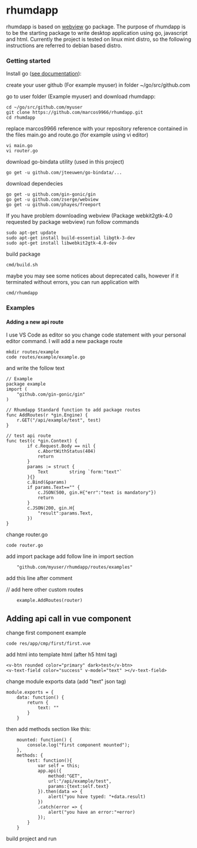# rhumdapp

rhumdapp is based on [webview](https://github.com/zserge/webview) go package.
The purpose of rhumdapp is to be the starting package to write desktop application using go, javascript and html.
Currently the project is tested on linux mint distro, so the following instructions are referred to debian based distro.

### Getting started

Install go ([see documentation](https://golang.org/doc/install)):

create your user github (For example myuser) in folder ~/go/src/github.com

go to user folder (Example myuser)
and download rhumdapp:
```
cd ~/go/src/github.com/myuser
git clone https://github.com/marcos9966/rhumdapp.git
cd rhumdapp
```

replace marcos9966 reference with your repository reference contained in the files
main.go and route.go (for example using vi editor)
```
vi main.go
vi router.go
```


download go-bindata utility (used in this project)
```
go get -u github.com/jteeuwen/go-bindata/...
```

download dependecies
```
go get -u github.com/gin-gonic/gin
go get -u github.com/zserge/webview
go get -u github.com/phayes/freeport
```

If you have problem downloading webview  (Package webkit2gtk-4.0 requested by package webview)
run follow commands
```
sudo apt-get update
sudo apt-get install build-essential libgtk-3-dev
sudo apt-get install libwebkit2gtk-4.0-dev
```

build package
```
cmd/build.sh
```

maybe you may see some notices about deprecated calls, however if it terminated without errors, you can run application with
```
cmd/rhumdapp
```

### Examples

#### Adding a new api route
I use VS Code as editor so you change code statement with your personal editor command.
I will add a new package route

```
mkdir routes/example
code routes/example/example.go
```

and write the follow text

```
// Example
package example
import (
    "github.com/gin-gonic/gin"
)

// Rhumdapp Standard function to add package routes
func AddRoutes(r *gin.Engine) {
    r.GET("/api/example/test", test)
}

// test api route
func test(c *gin.Context) {
        if c.Request.Body == nil {
            c.AbortWithStatus(404)
            return
        }
        params := struct {
            Text    	string `form:"text"`
        }{}
        c.Bind(&params)
        if params.Text=="" {
            c.JSON(500, gin.H{"err":"text is mandatory"})
            return
        }
        c.JSON(200, gin.H{
            "result":params.Text,
        })
}
```
change router.go
```
code router.go
```
add import package
add follow line in import section
```
    "github.com/myuser/rhumdapp/routes/examples"
```

add this line after comment

// add here other custom routes
```
    example.AddRoutes(router)
```

## Adding api call in vue component
change first component example 
```
code res/app/cmp/first/first.vue
```
add html into template html (after h5 html tag)
```
<v-btn rounded color="primary" dark>test</v-btn>
<v-text-field color="success" v-model="text" ></v-text-field>

```
change module exports data (add "text" json tag)
```
module.exports = {
    data: function() {
        return {
            text: ""
        }
    }
```
then add methods section like this:
```
    mounted: function() {
        console.log("first component mounted");
    },
    methods: {
        test: function(){
            var self = this;
            app.api({
                method:"GET",
                url:"/api/example/test",
                params:{text:self.text}
            }).then(data => {
                alert("you have typed: "+data.result)
            })
            .catch(error => {
                alert("you have an error:"+error)
            });
        }
    }
```
build project and run
